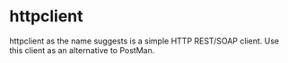 # httpclient
httpclient as the name suggests is a simple HTTP REST/SOAP client. Use this client as an alternative to PostMan.
